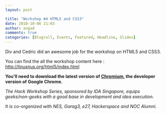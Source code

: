 ```yaml
---
layout: post

title: "Workshop #4 HTML5 and CSS3"
date: 2010-10-06 21:03
author: angad
comments: true
categories: [Blogroll, Events, Featured, Headline, Slides]
---
```

Div and Cedric did an awesome job for the workshop on HTML5 and CSS3.

You can find the all the workshop content here :<a href="http://linuxnus.org/html5/index.html"> http://linuxnus.org/html5/index.htm</a><a href="http://linuxnus.org/html5/index.html">l</a>

<strong>You'll need to download the latest version of <a href="http://dev.chromium.org/">Chromium</a>, the developer version of Google Chrome.</strong>

<em>The Hack Workshop Series, sponsored by IDA Singapore, equips geeks/non-geeks with a good base in development and idea execution.

It is co-organized with NES, Garag3, e27, Hackerspace and NOC Alumni.</em>
